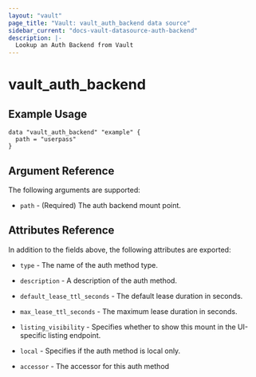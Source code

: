 ```yaml
---
layout: "vault"
page_title: "Vault: vault_auth_backend data source"
sidebar_current: "docs-vault-datasource-auth-backend"
description: |-
  Lookup an Auth Backend from Vault
---
```


# vault\_auth\_backend

## Example Usage

```hcl
data "vault_auth_backend" "example" {
  path = "userpass"
}
```

## Argument Reference

The following arguments are supported:

* `path` - (Required) The auth backend mount point.

## Attributes Reference

In addition to the fields above, the following attributes are exported:

* `type` - The name of the auth method type.

* `description` - A description of the auth method.

* `default_lease_ttl_seconds` - The default lease duration in seconds.

* `max_lease_ttl_seconds` - The maximum lease duration in seconds.

* `listing_visibility` - Specifies whether to show this mount in the UI-specific listing endpoint.

* `local` - Specifies if the auth method is local only.

* `accessor` - The accessor for this auth method
